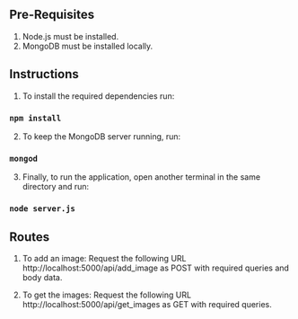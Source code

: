 ## Pre-Requisites

1. Node.js must be installed.
2. MongoDB must be installed locally.

## Instructions

1. To install the required dependencies run:

### `npm install`

2. To keep the MongoDB server running, run:

### `mongod`

3. Finally, to run the application, open another terminal in the same directory and run:

### `node server.js`

## Routes

1. To add an image:
Request the following URL http://localhost:5000/api/add_image as POST with required queries and body data.

2. To get the images:
Request the following URL http://localhost:5000/api/get_images as GET with required queries.